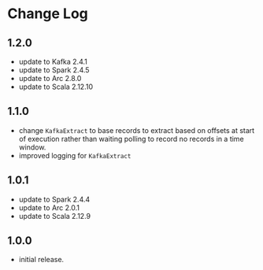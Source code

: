 # Change Log

## 1.2.0

- update to Kafka 2.4.1
- update to Spark 2.4.5
- update to Arc 2.8.0
- update to Scala 2.12.10

## 1.1.0

- change `KafkaExtract` to base records to extract based on offsets at start of execution rather than waiting polling to record no records in a time window.
- improved logging for `KafkaExtract`

## 1.0.1

- update to Spark 2.4.4
- update to Arc 2.0.1
- update to Scala 2.12.9

## 1.0.0

- initial release.
